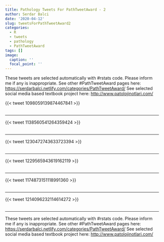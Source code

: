 ```yaml
---
title: Pathology Tweets For PathTweetAward - 2
author: Serdar Balci
date: '2020-04-12'
slug: tweetsForPathTweetAward2
categories:
  - R
  - tweets
  - pathology
  - PathTweetAward
tags: []
image:
  caption: ''
  focal_point: ''
---
```



These tweets are selected automatically with #rstats code. Please inform me if any is inappropriate.
See other #PathTweetAward pages here: https://serdarbalci.netlify.com/categories/PathTweetAward/ 
See selected social media based textbook project here: http://www.patolojinotlari.com/

{{< tweet 1098059139874467841 >}}
<br>
<br>
<hr>
{{< tweet 1138560541264359424 >}}
<br>
<br>
<hr>
{{< tweet 1230472743633723394 >}}
<br>
<br>
<hr>
{{< tweet 1229565943619162119 >}}
<br>
<br>
<hr>
{{< tweet 1174873151118991360 >}}
<br>
<br>
<hr>
{{< tweet 1214096232114614272 >}}
<br>
<br>
<hr>


These tweets are selected automatically with #rstats code. Please inform me if any is inappropriate.
See other #PathTweetAward pages here: https://serdarbalci.netlify.com/categories/PathTweetAward/ 
See selected social media based textbook project here: http://www.patolojinotlari.com/

